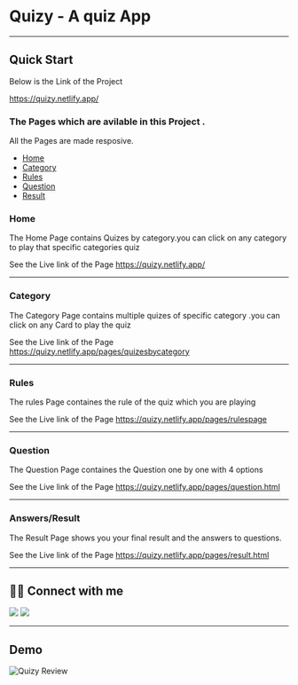 # Quizy - A quiz App

---

## Quick Start

Below is the Link of the Project

https://quizy.netlify.app/

### The Pages which are avilable in this Project .

All the Pages are made resposive.

- [Home](#home)
- [Category](#category)
- [Rules](#rule)
- [Question](#question)
- [Result](#result)

### Home

The Home Page contains Quizes by category.you can click on any category to play that specific categories quiz

See the Live link of the Page https://quizy.netlify.app/

---

### Category

The Category Page contains multiple quizes of specific category .you can click on any Card to play the quiz

See the Live link of the Page https://quizy.netlify.app/pages/quizesbycategory

---

### Rules

The rules Page containes the rule of the quiz which you are playing

See the Live link of the Page https://quizy.netlify.app/pages/rulespage

---

### Question

The Question Page containes the Question one by one with 4 options

See the Live link of the Page https://quizy.netlify.app/pages/question.html

---

### Answers/Result

The Result Page shows you your final result and the answers to questions.

See the Live link of the Page https://quizy.netlify.app/pages/result.html

---

## 👨‍💻 Connect with me

<a href="https://twitter.com/prathmesh_20"><img src="https://img.shields.io/badge/Twitter-1DA1F2?style=for-the-badge&logo=twitter&logoColor=white"/></a>
<a href="https://www.linkedin.com/in/prathmeshjagtap/"><img src="https://img.shields.io/badge/LinkedIn-0077B5?style=for-the-badge&logo=linkedin&logoColor=white"/></a>

---

## Demo

![Quizy Review](./assets/quizy.gif)
